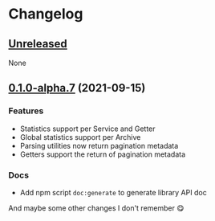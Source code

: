 # Changelog

## [Unreleased](https://github.com/super-bunny/pld-cli/tree/dev)

None

## [0.1.0-alpha.7](https://github.com/d4data-official/archive-lib/releases/tag/v0.1.0-alpha.7) (2021-09-15)

### Features

- Statistics support per Service and Getter
- Global statistics support per Archive
- Parsing utilities now return pagination metadata
- Getters support the return of pagination metadata

### Docs

- Add npm script `doc:generate` to generate library API doc

And maybe some other changes I don't remember 😋
